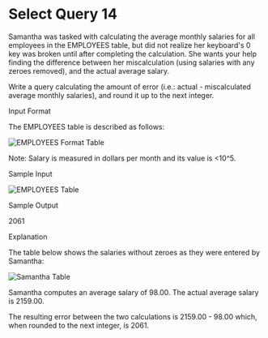 # Select Query 14
Samantha was tasked with calculating the average monthly salaries for all employees in the EMPLOYEES table, but did not realize her keyboard's 0 key was broken until after completing the calculation. She wants your help finding the difference between her miscalculation (using salaries with any zeroes removed), and the actual average salary.

Write a query calculating the amount of error (i.e.: actual - miscalculated average monthly salaries), and round it up to the next integer.

Input Format

The EMPLOYEES table is described as follows:

![EMPLOYEES Format Table](https://s3.amazonaws.com/hr-challenge-images/12893/1443817108-adc2235c81-1.png)

Note: Salary is measured in dollars per month and its value is <10^5.

Sample Input

![EMPLOYEES Table](https://s3.amazonaws.com/hr-challenge-images/12893/1443817161-299cc6eb7f-2.png)

Sample Output

2061


Explanation

The table below shows the salaries without zeroes as they were entered by Samantha:

![Samantha Table](https://s3.amazonaws.com/hr-challenge-images/12893/1443817229-eb00d44a3b-3.png)

Samantha computes an average salary of 98.00. The actual average salary is 2159.00.

The resulting error between the two calculations is 2159.00 - 98.00 which, when rounded to the next integer, is 2061.




